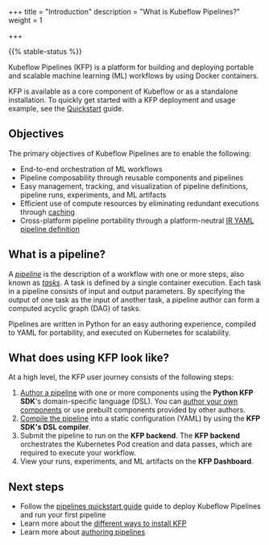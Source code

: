 +++
title = "Introduction"
description = "What is Kubeflow Pipelines?"
weight = 1
                    
+++

{{% stable-status %}}

Kubeflow Pipelines (KFP) is a platform for building and deploying portable and
scalable machine learning (ML) workflows by using Docker containers.

KFP is available as a core component of Kubeflow or as a standalone installation. To quickly get started with a KFP deployment and usage example, see the [Quickstart][quickstart] guide.

<!-- TODO: Include these links once the topic is available -->
<!-- [Learn more about installing Kubeflow][Installation]
[Learn more about installing Kubeflow Pipelines standalone][Installation] -->

## Objectives

The primary objectives of Kubeflow Pipelines are to enable the following:
* End-to-end orchestration of ML workflows
* Pipeline composability through reusable components and pipelines
* Easy management, tracking, and visualization of pipeline definitions, pipeline runs, experiments, and ML artifacts
* Efficient use of compute resources by eliminating redundant executions through [caching][caching]
* Cross-platform pipeline portability through a platform-neutral [IR YAML pipeline definition][ir-yaml]

## What is a pipeline?

A [_pipeline_][pipelines] is the description of a workflow with one or more steps, also known as [_tasks_][tasks]. A task is defined by a single container execution. Each task in a pipeline consists of input and output parameters. By specifying the output of one task as the input of another task, a pipeline author can form a computed acyclic graph (DAG) of tasks.

Pipelines are written in Python for an easy authoring experience, compiled to YAML for portability, and executed on Kubernetes for scalability.


## What does using KFP look like?

At a high level, the KFP user journey consists of the following steps:

1. [Author a pipeline][author-a-pipeline] with one or more components using the **Python KFP SDK**'s domain-specific language (DSL). You can [author your own components][components] or use prebuilt components provided by other authors.
2. [Compile the pipeline][compile-a-pipeline] into a static configuration (YAML) by using the **KFP SDK's DSL compiler**.
3. Submit the pipeline to run on the **KFP backend**. The **KFP backend** orchestrates the Kubernetes Pod creation and data passes, which are required to execute your workflow.
4. View your runs, experiments, and ML artifacts on the **KFP Dashboard**.


## Next steps

* Follow the 
  [pipelines quickstart guide][Quickstart] guide to 
  deploy Kubeflow Pipelines and run your first pipeline
* Learn more about the [different ways to install KFP][installation]
* Learn more about [authoring pipelines][author-a-pipeline]

[quickstart]: /docs/components/pipelines/v2/quickstart
[author-a-pipeline]: /docs/components/pipelines/v2/author-a-pipeline
[components]: /docs/components/pipelines/v2/author-a-pipeline/components
[pipelines]: /docs/components/pipelines/v2/author-a-pipeline/pipelines
[tasks]: /docs/components/pipelines/v2/author-a-pipeline/tasks
[compile-a-pipeline]: /docs/components/pipelines/v2/compile-a-pipeline
[installation]: /docs/components/pipelines/v2/installation
[caching]: /docs/components/pipelines/v2/author-a-pipeline/tasks/#caching
[ir-yaml]: /docs/components/pipelines/v2/compile-a-pipeline/#ir-yaml
